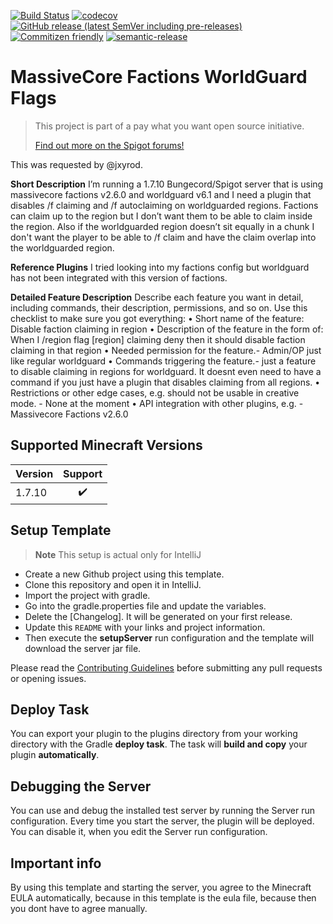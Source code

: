 [![Build Status](https://github.com/Silthus/worldguard-faction-flags/workflows/Build/badge.svg)](../../actions?query=workflow%3ABuild)
[![codecov](https://codecov.io/gh/Silthus/worldguard-faction-flags/branch/master/graph/badge.svg)](https://codecov.io/gh/Silthus/worldguard-faction-flags)
[![GitHub release (latest SemVer including pre-releases)](https://img.shields.io/github/v/release/Silthus/worldguard-faction-flags?include_prereleases&label=release)](../../releases)
[![Commitizen friendly](https://img.shields.io/badge/commitizen-friendly-brightgreen.svg)](http://commitizen.github.io/cz-cli/)
[![semantic-release](https://img.shields.io/badge/%20%20%F0%9F%93%A6%F0%9F%9A%80-semantic--release-e10079.svg)](https://github.com/semantic-release/semantic-release)

# MassiveCore Factions WorldGuard Flags

> This project is part of a pay what you want open source initiative.
>
> [Find out more on the Spigot forums!](https://www.spigotmc.org/threads/open-small-to-medium-plugin-development-pay-what-you-want-8-years-experience-high-quality.435578/)

This was requested by @jxyrod.

**Short Description**
I’m running a 1.7.10 Bungecord/Spigot server that is using massivecore factions v2.6.0 and worldguard v6.1 and I need a plugin that disables /f claiming and /f autoclaiming on worldguarded regions. Factions can claim up to the region but I don’t want them to be able to claim inside the region. Also if the worldguarded region doesn’t sit equally in a chunk I don't want the player to be able to /f claim and have the claim overlap into the worldguarded region.

**Reference Plugins**
I tried looking into my factions config but worldguard has not been integrated with this version of factions.

**Detailed Feature Description**
Describe each feature you want in detail, including commands, their description, permissions, and so on. Use this checklist to make sure you got everything:
•	Short name of the feature: Disable faction claiming in region
•	Description of the feature in the form of: When I /region flag [region] claiming deny then it should disable faction claiming in that region
•	Needed permission for the feature.- Admin/OP just like regular worldguard
•	Commands triggering the feature.- just a feature to disable claiming in regions for worldguard. It doesnt even need to have a command if you just have a plugin that disables claiming from all regions.
•	Restrictions or other edge cases, e.g. should not be usable in creative mode. - None at the moment
•	API integration with other plugins, e.g. - Massivecore Factions v2.6.0


## Supported Minecraft Versions

| Version | Support |
| ------- | :-----: |
| 1.7.10  |   ✔️    |

## Setup Template

> **Note** This setup is actual only for IntelliJ

- Create a new Github project using this template.
- Clone this repository and open it in IntelliJ.
- Import the project with gradle.
- Go into the gradle.properties file and update the variables.
- Delete the [Changelog]. It will be generated on your first release.
- Update this `README` with your links and project information.
- Then execute the **setupServer** run configuration and the template will download the server jar file.

Please read the [Contributing Guidelines](CONTRIBUTING.md) before submitting any pull requests or opening issues.

## Deploy Task

You can export your plugin to the plugins directory from your working directory with the Gradle **deploy task**. The task will **build and copy** your plugin **automatically**.

## Debugging the Server

You can use and debug the installed test server by running the Server run configuration. Every time you start the server, the plugin will be deployed. You can disable it, when you edit the Server run configuration.

## Important info

By using this template and starting the server, you agree to the Minecraft EULA automatically, because in this template is the eula file, because then you dont have to agree manually.
